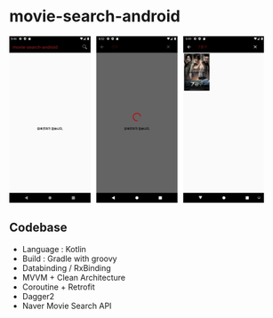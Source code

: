 # movie-search-android 

<img height="300" src="https://github.com/yongrokkwon/movie-search-android/blob/master/image/Screenshot_1595807173.png"/> 

## Codebase 

- Language : Kotlin
- Build : Gradle with groovy
- Databinding / RxBinding
- MVVM + Clean Architecture
- Coroutine + Retrofit
- Dagger2
- Naver Movie Search API 
